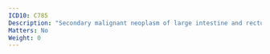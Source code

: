 ```yaml
---
ICD10: C785
Description: "Secondary malignant neoplasm of large intestine and rectum"
Matters: No
Weight: 0
---
```


